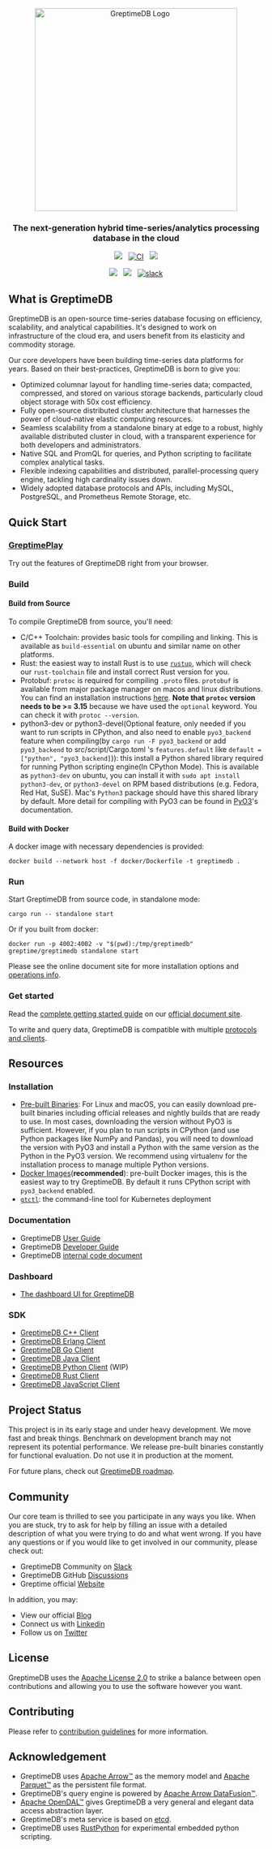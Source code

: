 <p align="center">
  <picture>
    <source media="(prefers-color-scheme: light)" srcset="https://cdn.jsdelivr.net/gh/GreptimeTeam/greptimedb@main/docs/logo-text-padding.png">
    <source media="(prefers-color-scheme: dark)" srcset="https://cdn.jsdelivr.net/gh/GreptimeTeam/greptimedb@main/docs/logo-text-padding-dark.png">
    <img alt="GreptimeDB Logo" src="https://cdn.jsdelivr.net/gh/GreptimeTeam/greptimedb@main/docs/logo-text-padding.png" width="400px">
  </picture>
</p>


<h3 align="center">
    The next-generation hybrid time-series/analytics processing database in the cloud
</h3>

<p align="center">
    <a href="https://codecov.io/gh/GrepTimeTeam/greptimedb"><img src="https://codecov.io/gh/GrepTimeTeam/greptimedb/branch/main/graph/badge.svg?token=FITFDI3J3C"></img></a>
    &nbsp;
    <a href="https://github.com/GreptimeTeam/greptimedb/actions/workflows/develop.yml"><img src="https://github.com/GreptimeTeam/greptimedb/actions/workflows/develop.yml/badge.svg" alt="CI"></img></a>
    &nbsp;
    <a href="https://github.com/greptimeTeam/greptimedb/blob/main/LICENSE"><img src="https://img.shields.io/github/license/greptimeTeam/greptimedb"></a>
</p>

<p align="center">
    <a href="https://twitter.com/greptime"><img src="https://img.shields.io/badge/twitter-follow_us-1d9bf0.svg"></a>
    &nbsp;
    <a href="https://www.linkedin.com/company/greptime/"><img src="https://img.shields.io/badge/linkedin-connect_with_us-0a66c2.svg"></a>
    &nbsp;
    <a href="https://greptime.com/slack"><img src="https://img.shields.io/badge/slack-GreptimeDB-0abd59?logo=slack" alt="slack" /></a>
</p>

## What is GreptimeDB

GreptimeDB is an open-source time-series database focusing on efficiency, scalability, and analytical capabilities.
It's designed to work on infrastructure of the cloud era, and users benefit from its elasticity and commodity storage.

Our core developers have been building time-series data platforms for years. Based on their best-practices, GreptimeDB is born to give you:

- Optimized columnar layout for handling time-series data; compacted, compressed, and stored on various storage backends, particularly cloud object storage with 50x cost efficiency.
- Fully open-source distributed cluster architecture that harnesses the power of cloud-native elastic computing resources.
- Seamless scalability from a standalone binary at edge to a robust, highly available distributed cluster in cloud, with a transparent experience for both developers and administrators.
- Native SQL and PromQL for queries, and Python scripting to facilitate complex analytical tasks.
- Flexible indexing capabilities and distributed, parallel-processing query engine, tackling high cardinality issues down.
- Widely adopted database protocols and APIs, including MySQL, PostgreSQL, and Prometheus Remote Storage, etc.

## Quick Start

### [GreptimePlay](https://greptime.com/playground)

Try out the features of GreptimeDB right from your browser.

### Build

#### Build from Source

To compile GreptimeDB from source, you'll need:

- C/C++ Toolchain: provides basic tools for compiling and linking. This is
  available as `build-essential` on ubuntu and similar name on other platforms.
- Rust: the easiest way to install Rust is to use
  [`rustup`](https://rustup.rs/), which will check our `rust-toolchain` file and
  install correct Rust version for you.
- Protobuf: `protoc` is required for compiling `.proto` files. `protobuf` is
  available from major package manager on macos and linux distributions. You can
  find an installation instructions [here](https://grpc.io/docs/protoc-installation/).
  **Note that `protoc` version needs to be >= 3.15** because we have used the `optional`
  keyword. You can check it with `protoc --version`.
- python3-dev or python3-devel(Optional feature, only needed if you want to run scripts
  in CPython, and also need to enable `pyo3_backend` feature when compiling(by `cargo run -F pyo3_backend` or add `pyo3_backend` to src/script/Cargo.toml 's `features.default` like `default = ["python", "pyo3_backend]`)): this install a Python shared library required for running Python
  scripting engine(In CPython Mode). This is available as `python3-dev` on
  ubuntu, you can install it with `sudo apt install python3-dev`, or
  `python3-devel` on RPM based distributions (e.g. Fedora, Red Hat, SuSE). Mac's
  `Python3` package should have this shared library by default. More detail for compiling with PyO3 can be found in [PyO3](https://pyo3.rs/v0.18.1/building_and_distribution#configuring-the-python-version)'s documentation.

#### Build with Docker

A docker image with necessary dependencies is provided:

```
docker build --network host -f docker/Dockerfile -t greptimedb .
```

### Run

Start GreptimeDB from source code, in standalone mode:

```
cargo run -- standalone start
```

Or if you built from docker:

```
docker run -p 4002:4002 -v "$(pwd):/tmp/greptimedb" greptime/greptimedb standalone start
```

Please see the online document site for more installation options and [operations info](https://docs.greptime.com/user-guide/operations/overview).

### Get started

Read the [complete getting started guide](https://docs.greptime.com/getting-started/overview) on our [official document site](https://docs.greptime.com/).

To write and query data, GreptimeDB is compatible with multiple [protocols and clients](https://docs.greptime.com/user-guide/clients/overview).

## Resources

### Installation

- [Pre-built Binaries](https://greptime.com/download):
  For Linux and macOS, you can easily download pre-built binaries including official releases and nightly builds that are ready to use.
  In most cases, downloading the version without PyO3 is sufficient. However, if you plan to run scripts in CPython (and use Python packages like NumPy and Pandas), you will need to download the version with PyO3 and install a Python with the same version as the Python in the PyO3 version.
  We recommend using virtualenv for the installation process to manage multiple Python versions.
- [Docker Images](https://hub.docker.com/r/greptime/greptimedb)(**recommended**): pre-built
  Docker images, this is the easiest way to try GreptimeDB. By default it runs CPython script with `pyo3_backend` enabled.
- [`gtctl`](https://github.com/GreptimeTeam/gtctl): the command-line tool for
  Kubernetes deployment

### Documentation

- GreptimeDB [User Guide](https://docs.greptime.com/user-guide/concepts/overview)
- GreptimeDB [Developer
  Guide](https://docs.greptime.com/developer-guide/overview.html)
- GreptimeDB [internal code document](https://greptimedb.rs)

### Dashboard
- [The dashboard UI for GreptimeDB](https://github.com/GreptimeTeam/dashboard)

### SDK

- [GreptimeDB C++ Client](https://github.com/GreptimeTeam/greptimedb-client-cpp)
- [GreptimeDB Erlang Client](https://github.com/GreptimeTeam/greptimedb-client-erl)
- [GreptimeDB Go Client](https://github.com/GreptimeTeam/greptimedb-client-go)
- [GreptimeDB Java Client](https://github.com/GreptimeTeam/greptimedb-client-java)
- [GreptimeDB Python Client](https://github.com/GreptimeTeam/greptimedb-client-py) (WIP)
- [GreptimeDB Rust Client](https://github.com/GreptimeTeam/greptimedb-client-rust)
- [GreptimeDB JavaScript Client](https://github.com/GreptimeTeam/greptime-js-sdk)

## Project Status

This project is in its early stage and under heavy development. We move fast and
break things. Benchmark on development branch may not represent its potential
performance. We release pre-built binaries constantly for functional
evaluation. Do not use it in production at the moment.

For future plans, check out [GreptimeDB roadmap](https://github.com/GreptimeTeam/greptimedb/issues/669).

## Community

Our core team is thrilled to see you participate in any ways you like. When you are stuck, try to
ask for help by filling an issue with a detailed description of what you were trying to do
and what went wrong. If you have any questions or if you would like to get involved in our
community, please check out:

- GreptimeDB Community on [Slack](https://greptime.com/slack)
- GreptimeDB GitHub [Discussions](https://github.com/GreptimeTeam/greptimedb/discussions)
- Greptime official [Website](https://greptime.com)

In addition, you may:

- View our official [Blog](https://greptime.com/blogs/index)
- Connect us with [Linkedin](https://www.linkedin.com/company/greptime/)
- Follow us on [Twitter](https://twitter.com/greptime)

## License

GreptimeDB uses the [Apache License 2.0](https://apache.org/licenses/LICENSE-2.0.txt) to strike a balance between
open contributions and allowing you to use the software however you want.

## Contributing

Please refer to [contribution guidelines](CONTRIBUTING.md) for more information.

## Acknowledgement

- GreptimeDB uses [Apache Arrow™](https://arrow.apache.org/) as the memory model and [Apache Parquet™](https://parquet.apache.org/) as the persistent file format.
- GreptimeDB's query engine is powered by [Apache Arrow DataFusion™](https://github.com/apache/arrow-datafusion).
- [Apache OpenDAL™](https://opendal.apache.org) gives GreptimeDB a very general and elegant data access abstraction layer.
- GreptimeDB's meta service is based on [etcd](https://etcd.io/).
- GreptimeDB uses [RustPython](https://github.com/RustPython/RustPython) for experimental embedded python scripting.
